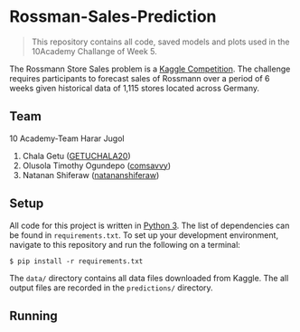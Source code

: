 # Rossman-Sales-Prediction

> This repository contains all code, saved models and plots used in the 10Academy Challange of Week 5.

The Rossmann Store Sales problem is a [Kaggle Competition](https://www.kaggle.com/c/rossmann-store-sales). The challenge requires participants to forecast sales of Rossmann over a period of 6 weeks given historical data of 1,115 stores located across Germany.

## Team

10 Academy-Team Harar Jugol

1. Chala Getu ([GETUCHALA20](https://github.com/GETUCHALA20))
2. Olusola Timothy Ogundepo ([comsavvy](https://github.com/comsavvy))
3. Natanan Shiferaw  ([natananshiferaw](https://github.com/natananshiferaw))
## Setup

All code for this project is written in [Python 3](https://www.python.org/downloads/). The list of dependencies can be found in `requirements.txt`. To set up your development environment, navigate to this repository and run the following on a terminal:

```
$ pip install -r requirements.txt
```

The `data/` directory contains all data files downloaded from Kaggle. The all output files are recorded in the `predictions/` directory.

## Running
